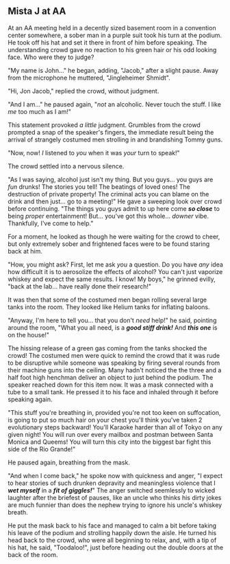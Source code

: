 Mista J at AA
-------------

At an AA meeting held in a decently sized basement room in a convention center somewhere, a sober man in a purple suit took his turn at the podium.  He took off his hat and set it there in front of him before speaking.  The understanding crowd gave no reaction to his green hair or his odd looking face.  Who were they to judge?

"My name is John..." he began, adding, "Jacob," after a slight pause. Away from the microphone he muttered, "Jingleheimer Shmidt".

"Hi, Jon Jacob," replied the crowd, without judgment.

"And I am..." he paused again, "_not_ an alcoholic.  Never touch the stuff.  I like _me_ too much as I am!"

This statement provoked _a little_ judgment.  Grumbles from the crowd prompted a snap of the speaker's fingers, the immediate result being the arrival of strangely costumed men strolling in and brandishing Tommy guns.

"Now, now! _I_ listened to _you_ when it was _your_ turn to speak!"

The crowd settled into a nervous silence.

"As I was saying, alcohol just isn't my thing. But you guys... you guys are _fun_ drunks!  The stories you tell!  The beatings of loved ones!  The destruction of private property!  The criminal acts you can blame on the drink and then just... go to a meeting!" He gave a sweeping look over crowd before continuing. "The things you guys admit to up here come ___so close___ to being _proper_ entertainment! But... you've got this whole... _downer_ vibe.  Thankfully, I've come to help."

For a moment, he looked as though he were waiting for the crowd to cheer, but only extremely sober and frightened faces were to be found staring back at him.

"How, you might ask?  First, let me ask _you_ a question.  Do you have _any_ idea how difficult it is to aerosolize the effects of alcohol?  You can't just vaporize whiskey and expect the same results.  I know!  My boys," he grinned evilly, "back at the lab... have really done their research!"

It was then that some of the costumed men began rolling several large tanks into the room. They looked like Helium tanks for inflating baloons.

"Anyway, I'm here to tell you... that you don't _need_ help!" he said, pointing around the room, "What you all need, is a ___good stiff drink!___  And ___this one___ is on the house!"

The hissing release of a green gas coming from the tanks shocked the crowd! The costumed men were quick to remind the crowd that it was rude to be disruptive while someone was speaking by firing several rounds from their machine guns into the ceiling. Many hadn't noticed the the three and a half foot high henchman deliver an object to just behind the podium. The speaker reached down for this item now. It was a mask connected with a tube to a small tank.  He pressed it to his face and inhaled through it before speaking again.

"This stuff you're breathing in, provided you're not too keen on suffocation, is going to put so much hair on your chest you'll think you've taken 2 evolutionary steps backward!  You'll Karaoke harder than all of Tokyo on any given night!  You will run over every mailbox and postman between Santa Monica and Queems! You will turn this city into the biggest bar fight this side of the Rio Grande!"

He paused again, breathing from the mask.

"And when I come back," he spoke now with quickness and anger, "I expect to hear stories of such drunken depravity and meaningless violence that I ___wet myself___ in a ___fit of giggles!___"  The anger switched seemlessly to wicked laughter after the briefest of pauses, like an uncle who thinks his dirty jokes are much funnier than does the nephew trying to ignore his uncle's whiskey breath.

He put the mask back to his face and managed to calm a bit before taking his leave of the podium and strolling happily down the aisle.  He turned his head back to the crowd, who were all beginning to relax, and, with a tip of his hat, he said, "Toodaloo!", just before heading out the double doors at the back of the room.

